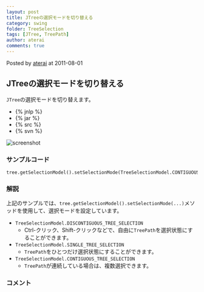```yaml
---
layout: post
title: JTreeの選択モードを切り替える
category: swing
folder: TreeSelection
tags: [JTree, TreePath]
author: aterai
comments: true
---
```


Posted by [aterai](http://terai.xrea.jp/aterai.html) at 2011-08-01

## JTreeの選択モードを切り替える
`JTree`の選択モードを切り替えます。

- {% jnlp %}
- {% jar %}
- {% src %}
- {% svn %}

<!-- dummy comment line for breaking list -->

![screenshot](https://lh6.googleusercontent.com/-bPltus2wD6w/TjZCCGnH40I/AAAAAAAABAE/tgmolSg-2Ys/s800/TreeSelection.png)

### サンプルコード
<pre class="prettyprint"><code>tree.getSelectionModel().setSelectionMode(TreeSelectionModel.CONTIGUOUS_TREE_SELECTION);
</code></pre>

### 解説
上記のサンプルでは、`tree.getSelectionModel().setSelectionMode(...)`メソッドを使用して、選択モードを設定しています。

- `TreeSelectionModel.DISCONTIGUOUS_TREE_SELECTION`
    - Ctrl-クリック、Shift-クリックなどで、自由に`TreePath`を選択状態にすることができます。
- `TreeSelectionModel.SINGLE_TREE_SELECTION`
    - `TreePath`をひとつだけ選択状態にすることができます。
- `TreeSelectionModel.CONTIGUOUS_TREE_SELECTION`
    - `TreePath`が連続している場合は、複数選択できます。

<!-- dummy comment line for breaking list -->

### コメント
